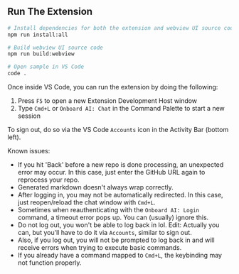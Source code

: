 ## Run The Extension

```bash
# Install dependencies for both the extension and webview UI source code
npm run install:all

# Build webview UI source code
npm run build:webview

# Open sample in VS Code
code .
```

Once inside VS Code, you can run the extension by doing the following:

1. Press `F5` to open a new Extension Development Host window
2. Type `Cmd+L` or `Onboard AI: Chat` in the Command Palette to start a new session

To sign out, do so via the VS Code `Accounts` icon in the Activity Bar (bottom left).

Known issues:
- If you hit 'Back' before a new repo is done processing, an unexpected error may occur. In this case, just enter the GitHub URL again to reprocess your repo.
- Generated markdown doesn't always wrap correctly. 
- After logging in, you may not be automatically redirected. In this case, just reopen/reload the chat window with `Cmd+L`.
- Sometimes when reauthenticating with the `Onboard AI: Login` command, a timeout error pops up. You can (usually) ignore this.
- Do not log out, you won't be able to log back in lol. Edit: Actually you can, but you'll have to do it via `Accounts`, similar to sign out.
- Also, if you log out, you will not be prompted to log back in and will receive errors when trying to execute basic commands.
- If you already have a command mapped to `Cmd+L`, the keybinding may not function properly.
